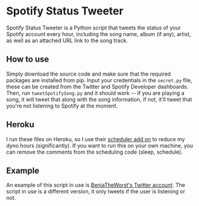 Spotify Status Tweeter
======================

Spotify Status Tweeter is a Python script that tweets the status of your Spotify account every hour, including the song name, album (if any), artist, as well as an attached URL link to the song track. 

## How to use

Simply download the source code and make sure that the required packages are installed from pip. Input your credentials in the `secret.py` file, these can be created from the Twitter and Spotify Developer dashboards. Then, run `tweetSpotifySong.py` and it should work -- if you are playing a song, it will tweet that along with the song information, if not, it'll tweet that you're not listening to Spotify at the moment.

## Heroku

I run these files on Heroku, so I use their [scheduler add on](https://devcenter.heroku.com/articles/scheduler) to reduce my dyno hours (significantly). If you want to run this on your own machine, you can remove the comments from the scheduling code (sleep, schedule).

## Example

An example of this script in use is [BenjaTheWorst's Twitter account](https://twitter.com/to_spotify). The script in use is a different version, it only tweets if the user is listening or not.
